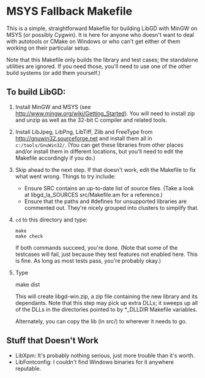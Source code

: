 
# MSYS Fallback Makefile

This is a simple, straightforward Makefile for building LibGD with
MinGW on MSYS (or possibly Cygwin).  It is here for anyone who doesn't
want to deal with autotools or CMake on Windows or who can't get
either of them working on their particular setup.

Note that this Makefile only builds the library and test cases; the
standalone utilities are ignored.  If you need those, you'll need to
use one of the other build systems (or add them yourself.)

## To build LibGD:

1. Install MinGW and MSYS (see <http://www.mingw.org/wiki/Getting_Started>).
   You will need to install zip and unzip as well as the 32-bit C compiler
   and related tools.

2. Install LibJpeg, LibPng, LibTiff, Zlib and FreeType from
   <http://gnuwin32.sourceforge.net> and install them all in
   `c:/tools/GnuWin32/`.  (You can get these libraries from other
   places and/or install them in different locations, but you'll need to
   edit the Makefile accordingly if you do.)

3. Skip ahead to the next step.  If that doesn't work, edit the
   Makefile to fix what went wrong.  Things to try include:
    * Ensure SRC contains an up-to-date list of source files.  (Take a
      look at libgd_la_SOURCES src/Makefile.am for a reference.)
    * Ensure that the paths and #defines for unsupported libraries
      are commented out.  They're nicely grouped into clusters to
      simplify that.

4. `cd` to this directory and type:

       make
       make check

    If both commands succeed, you're done.  (Note that some of the
    testcases will fail, just because they test features not enabled
    here.  This is fine.  As long as most tests pass, you're probably
    okay.)

5.  Type

       make dist

    This will create libgd-win.zip, a zip file containing the new
    library and its dependants.  Note that this step may pick up extra
    DLLs; it sweeps up all of the DLLs in the directories pointed to
    by *_DLLDIR Makefile variables.

    Alternately, you can copy the lib (in src/) to wherever it needs
    to go.


## Stuff that Doesn't Work

* LibXpm: It's probably nothing serious, just more trouble than it's
  worth.
* LibFontconfig: I couldn't find Windows binaries for it anywhere
  reputable.

 


